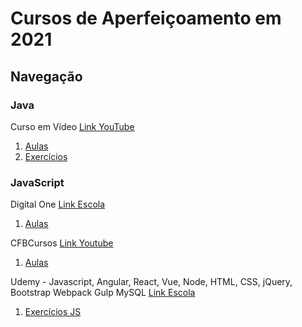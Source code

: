 # Cursos de Aperfeiçoamento em 2021

## Navegação

### Java
Curso em Vídeo
[Link YouTube](https://youtube.com/playlist?list=PLHz_AreHm4dkI2ZdjTwZA4mPMxWTfNSpR)
1. [Aulas](/Java/CursoEmVideo/Aulas)
2. [Exercícios](/Java/CursoEmVideo/Tarefas)

### JavaScript
Digital One
[Link Escola](https://digitalinnovation.one/)
1. [Aulas](/JavaScript/DigitalOne_JavaScript)

CFBCursos
[Link Youtube](https://www.youtube.com/playlist?list=PLx4x_zx8csUj3IbPQ4_X5jis_SkCol3eC)
1. [Aulas](/JavaScript/CFBCursos)

Udemy - Javascript, Angular, React, Vue, Node, HTML, CSS, jQuery, Bootstrap Webpack Gulp MySQL
[Link Escola](https://www.udemy.com/)
1. [Exercícios JS](/JavaScript/Udemy_-_Web_Completo/Exercícios-JS/Fundamentos/)
